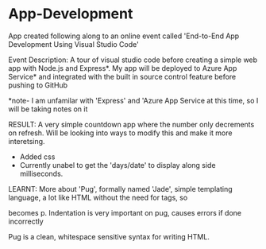 # App-Development
App created following along to an online event called 'End-to-End App Development Using Visual Studio Code'

Event Description: A tour of visual studio code before creating a simple web app with Node.js and Express*.
My app will be deployed to Azure App Service* and integrated with the built in source control feature before pushing to GitHub

*note- I am unfamilar with 'Express' and 'Azure App Service at this time, so I will be taking notes on it

RESULT: A very simple countdown app where the number only decrements on refresh. Will be looking into ways to modify this and make it more interetsing.
- Added css
- Currently unabel to get the 'days/date' to display along side milliseconds. 

LEARNT: More about 'Pug', formally named 'Jade', simple templating language, a lot like HTML without the need for tags, so <p> becomes p. Indentation is very important on pug, causes errors if done incorrectly 
  
Pug is a clean, whitespace sensitive syntax for writing HTML.
